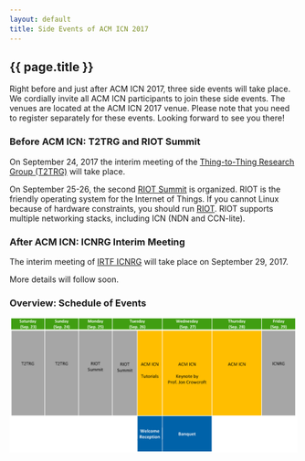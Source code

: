```yaml
---
layout: default
title: Side Events of ACM ICN 2017
---
```


## {{ page.title }}

Right before and just after ACM ICN 2017, three side events will take place.
We cordially invite all ACM ICN participants to join these side events.
The venues are located at the ACM ICN 2017 venue.
Please note that you need to register separately for these events.
Looking forward to see you there! 

### Before ACM ICN: T2TRG and RIOT Summit

On September 24, 2017 the interim meeting of the [Thing-to-Thing Research Group (T2TRG)](https://datatracker.ietf.org/rg/t2trg/about/) will take place.

On September 25-26, the second [RIOT Summit](http://summit.riot-os.org/2017/) is organized.
RIOT is the friendly operating system for the Internet of Things.
If you cannot Linux because of hardware constraints, you should run [RIOT](http://riot-os.org/).
RIOT supports multiple networking stacks, including ICN (NDN and CCN-lite).

### After ACM ICN: ICNRG Interim Meeting

The interim meeting of [IRTF ICNRG](https://datatracker.ietf.org/rg/icnrg/about/) will take place on September 29, 2017.

More details will follow soon. 

### Overview: Schedule of Events

<center>
<a href="images/schedule-overview.pdf" data-ajax="false"><img class="schedule" src="images/schedule-overview.jpg"></a>
</center>


